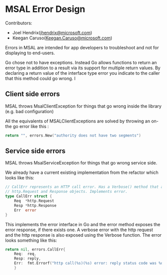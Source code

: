 # MSAL Error Design

Contributors:

- Joel Hendrix(jhendrix@microsoft.com)
- Keegan Caruso(Keegan.Caruso@microsoft.com)

Errors in MSAL are intended for app developers to troubleshoot and not for displaying to end-users.

Go chose not to have exceptions. Instead Go allows functions to return an error type in addition to a result via its support for multiple return values. By declaring a return value of the interface type error you indicate to the caller that this method could go wrong. I

## Client side errors

MSAL throws MsalClientException for things that go wrong inside the library (e.g. bad configuration)

All the equivalents of MSALClientExceptions are solved by throwing an on-the go error like this :

``` Go
return "", errors.New("authority does not have two segments")
```

## Service side errors

MSAL throws MsalServiceException for things that go wrong service side.

We already have a current existing implementation from the refactor which looks like this:

``` Go
// CallErr represents an HTTP call error. Has a Verbose() method that allows getting the
// http.Request and Response objects. Implements error.
type CallErr struct {
    Req  *http.Request
    Resp *http.Response
    Err  error
}
```

This implements the error interface in Go and the error method exposes the error response, if there exists one. A verbose error with the http request and the http response is also exposed using the Verbose function.
The error looks something like this:

``` Go
return nil, errors.CallErr{
    Req:  req,
    Resp: reply,
    Err:  fmt.Errorf("http call(%s)(%s) error: reply status code was %d:\n%s", req.URL.String(), req.Method, reply.StatusCode, ErrorResponse), //ErrorResponse is the json body extracted from the http response
    }
```
